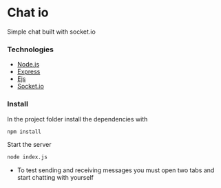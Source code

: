 # Chat io
Simple chat built with socket.io

### Technologies
* [Node.js](https://nodejs.org/en/)
* [Express](https://expressjs.com/)
* [Ejs](https://ejs.co/)
* [Socket.io](https://socket.io/)

### Install 
In the project folder install the dependencies with
```bash
npm install
```
Start the server
```bash
node index.js
```

- To test sending and receiving messages you must open two tabs and start chatting with yourself

